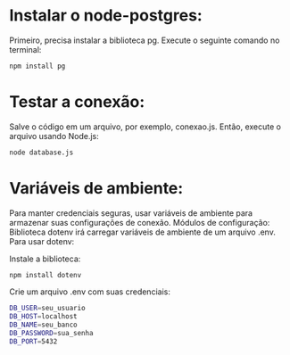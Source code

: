 # Instalar o node-postgres:
Primeiro, precisa instalar a biblioteca pg. Execute o seguinte comando no terminal:

```bash
npm install pg
```
# Testar a conexão:
Salve o código em um arquivo, por exemplo, conexao.js. Então, execute o arquivo usando Node.js:
```bash
node database.js
```
# Variáveis de ambiente: 
Para manter credenciais seguras, usar variáveis de ambiente para armazenar suas configurações de conexão.
Módulos de configuração: Biblioteca dotenv irá carregar variáveis de ambiente de um arquivo .env.
Para usar dotenv:

Instale a biblioteca:
```bash
npm install dotenv
```
Crie um arquivo .env com suas credenciais:
```bash
DB_USER=seu_usuario
DB_HOST=localhost
DB_NAME=seu_banco
DB_PASSWORD=sua_senha
DB_PORT=5432

```
